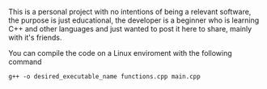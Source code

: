 This is a personal project with no intentions of being a relevant software, the purpose is just educational, the developer is a beginner who is learning C++ and other languages and just wanted to post it here to share, mainly with it's friends.

You can compile the code on a Linux enviroment with the following command

```
g++ -o desired_executable_name functions.cpp main.cpp
```
